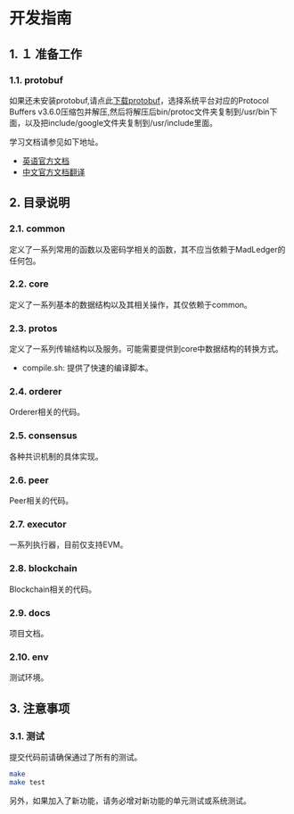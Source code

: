 # 开发指南

## 1. １ 准备工作

### 1.1. protobuf

如果还未安装protobuf,请点此[下载protobuf](https://github.com/google/protobuf/releases)，选择系统平台对应的Protocol Buffers v3.6.0压缩包并解压,然后将解压后bin/protoc文件夹复制到/usr/bin下面，以及把include/google文件夹复制到/usr/include里面。

学习文档请参见如下地址。

- [英语官方文档](https://developers.google.com/protocol-buffers/docs/proto3)
- [中文官方文档翻译](http://colobu.com/2017/03/16/Protobuf3-language-guide/)

## 2. 目录说明

### 2.1. common

定义了一系列常用的函数以及密码学相关的函数，其不应当依赖于MadLedger的任何包。

### 2.2. core

定义了一系列基本的数据结构以及其相关操作，其仅依赖于common。

### 2.3. protos

定义了一系列传输结构以及服务。可能需要提供到core中数据结构的转换方式。

- compile.sh: 提供了快速的编译脚本。

### 2.4. orderer

Orderer相关的代码。

### 2.5. consensus

各种共识机制的具体实现。

### 2.6. peer

Peer相关的代码。

### 2.7. executor

一系列执行器，目前仅支持EVM。

### 2.8. blockchain

Blockchain相关的代码。

### 2.9. docs

项目文档。

### 2.10. env

测试环境。

## 3. 注意事项

### 3.1. 测试

提交代码前请确保通过了所有的测试。

```bash
make
make test
```

另外，如果加入了新功能，请务必增对新功能的单元测试或系统测试。